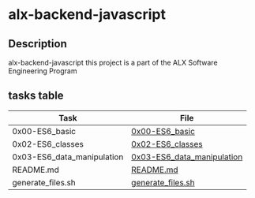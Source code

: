 # alx-backend-javascript
## Description
alx-backend-javascript this project is a part of the ALX Software Engineering Program
## tasks table 
| Task | File |
| --- | --- |
| 0x00-ES6_basic | [0x00-ES6_basic](./0x00-ES6_basic) |
| 0x02-ES6_classes | [0x02-ES6_classes](./0x02-ES6_classes) |
| 0x03-ES6_data_manipulation | [0x03-ES6_data_manipulation](./0x03-ES6_data_manipulation) |
| README.md | [README.md](./README.md) |
| generate_files.sh | [generate_files.sh](./generate_files.sh) |
